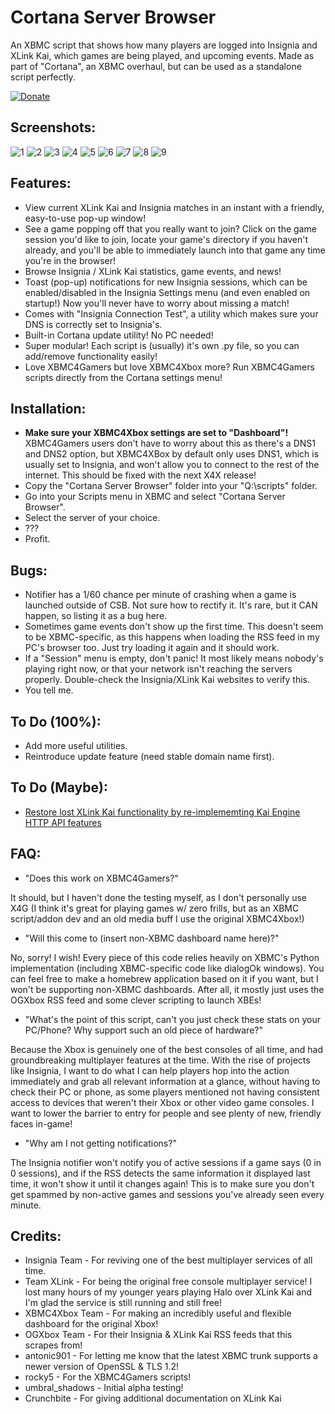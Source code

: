 # Cortana Server Browser
An XBMC script that shows how many players are logged into Insignia and XLink Kai, which games are being played, and upcoming events. Made as part of "Cortana", an XBMC overhaul, but can be used as a standalone script perfectly.

[![Donate](https://img.shields.io/badge/Donate-PayPal-green.svg)](https://www.paypal.com/donate/?cmd=_s-xclick&hosted_button_id=8GF4A3XS7ZHFY)

## Screenshots:

![1](legacy/screenshots/screenshot002.bmp)
![2](legacy/screenshots/screenshot003.bmp)
![3](legacy/screenshots/screenshot004.bmp)
![4](legacy/screenshots/screenshot005.bmp)
![5](legacy/screenshots/screenshot006.bmp)
![6](legacy/screenshots/screenshot007.bmp)
![7](legacy/screenshots/screenshot008.bmp)
![8](legacy/screenshots/screenshot009.bmp)
![9](legacy/screenshots/screenshot010.bmp)


## Features:
- View current XLink Kai and Insignia matches in an instant with a friendly, easy-to-use pop-up window!
- See a game popping off that you really want to join? Click on the game session you'd like to join, locate your game's directory if you haven't already, and you'll be able to immediately launch into that game any time you're in the browser!
- Browse Insignia / XLink Kai statistics, game events, and news!
- Toast (pop-up) notifications for new Insignia sessions, which can be enabled/disabled in the Insignia Settings menu (and even enabled on startup!) Now you'll never have to worry about missing a match!
- Comes with "Insignia Connection Test", a utility which makes sure your DNS is correctly set to Insignia's.
- Built-in Cortana update utility! No PC needed!
- Super modular! Each script is (usually) it's own .py file, so you can add/remove functionality easily!
- Love XBMC4Gamers but love XBMC4Xbox more? Run XBMC4Gamers scripts directly from the Cortana settings menu! 

## Installation:
- **Make sure your XBMC4Xbox settings are set to "Dashboard"!** XBMC4Gamers users don't have to worry about this as there's a DNS1 and DNS2 option, but XBMC4XBox by default only uses DNS1, which is usually set to Insignia, and won't allow you to connect to the rest of the internet. This should be fixed with the next X4X release!
- Copy the "Cortana Server Browser" folder into your "Q:\scripts" folder.
- Go into your Scripts menu in XBMC and select "Cortana Server Browser".
- Select the server of your choice.
- ???
- Profit.

## Bugs: 
- Notifier has a 1/60 chance per minute of crashing when a game is launched outside of CSB. Not sure how to rectify it. It's rare, but it CAN happen, so listing it as a bug here.
- Sometimes game events don't show up the first time. This doesn't seem to be XBMC-specific, as this happens when loading the RSS feed in my PC's browser too. Just try loading it again and it should work.
- If a "Session" menu is empty, don't panic! It most likely means nobody's playing right now, or that your network isn't reaching the servers properly. Double-check the Insignia/XLink Kai websites to verify this.
- You tell me.

## To Do (100%):
- Add more useful utilities.
- Reintroduce update feature (need stable domain name first).

## To Do (Maybe):
- [Restore lost XLink Kai functionality by re-implememting Kai Engine HTTP API features](https://github.com/faithvoid/script.xlinkrevived)


## FAQ: 
- "Does this work on XBMC4Gamers?"

It should, but I haven't done the testing myself, as I don't personally use X4G (I think it's great for playing games w/ zero frills, but as an XBMC script/addon dev and an old media buff I use the original XBMC4Xbox!)

- "Will this come to (insert non-XBMC dashboard name here)?"

No, sorry! I wish!  Every piece of this code relies heavily on XBMC's Python implementation (including XBMC-specific code like dialogOk windows). You can feel free to make a homebrew application based on it if you want, but I won't be supporting non-XBMC dashboards. After all, it mostly just uses the OGXbox RSS feed and some clever scripting to launch XBEs!

- "What's the point of this script, can't you just check these stats on your PC/Phone? Why support such an old piece of hardware?"

Because the Xbox is genuinely one of the best consoles of all time, and had groundbreaking multiplayer features at the time. With the rise of projects like Insignia, I want to do what I can help players hop into the action immediately and grab all relevant information at a glance, without having to check their PC or phone, as some players mentioned not having consistent access to devices that weren't their Xbox or other video game consoles. I want to lower the barrier to entry for people and see plenty of new, friendly faces in-game!

- "Why am I not getting notifications?"

The Insignia notifier won't notify you of active sessions if a game says (0 in 0 sessions), and if the RSS detects the same information it displayed last time, it won't show it until it changes again! This is to make sure you don't get spammed by non-active games and sessions you've already seen every minute. 

## Credits:
- Insignia Team - For reviving one of the best multiplayer services of all time.
- Team XLink - For being the original free console multiplayer service! I lost many hours of my younger years playing Halo over XLink Kai and I'm glad the service is still running and still free!
- XBMC4Xbox Team - For making an incredibly useful and flexible dashboard for the original Xbox!
- OGXbox Team - For their Insignia & XLink Kai RSS feeds that this scrapes from!
- antonic901 - For letting me know that the latest XBMC trunk supports a newer version of OpenSSL & TLS 1.2!
- rocky5 - For the XBMC4Gamers scripts!
- umbral_shadows - Initial alpha testing!
- Crunchbite - For giving additional documentation on XLink Kai

